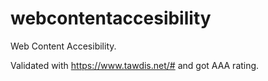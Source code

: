 # webcontentaccesibility
Web Content Accesibility.

Validated with https://www.tawdis.net/# and got AAA rating.
